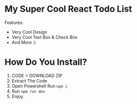 # My Super Cool React Todo List

Features:
- Very Cool Design
- Very Cool Text Box & Check Box
- And More :)

# How Do You Install?

1. CODE > DOWNLOAD ZIP
2. Extract The Code
3. Open Powershell Run `npm i`
4. Run `npm run dev`
5. Enjoy.